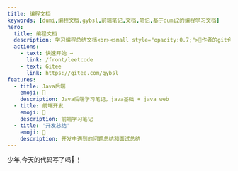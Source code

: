 ```yaml
---
title: 编程文档
keywords: [dumi,编程文档,gybsl,前端笔记,文档,笔记,基于dumi2的编程学习文档]
hero:
  title: 编程文档
  description: 学习编程总结文档<br><small style="opacity:0.7;">🧐作者的git仓库请访问 <a href="https://gitee.com/gybsl" style="color:#1677ff;">https://gitee.com/gybsl</a></small>
  actions:
    - text: 快速开始 →
      link: /front/leetcode
    - text: Gitee
      link: https://gitee.com/gybsl
features:
  - title: Java后端
    emoji: 🚥
    description: Java后端学习笔记，java基础 + java web
  - title: 前端开发
    emoji: 🌈
    description: 前端学习笔记
  - title: '开发总结'
    emoji: 🚀
    description: 开发中遇到的问题总结和面试总结
---
```


少年,今天的代码写了吗🤪！
